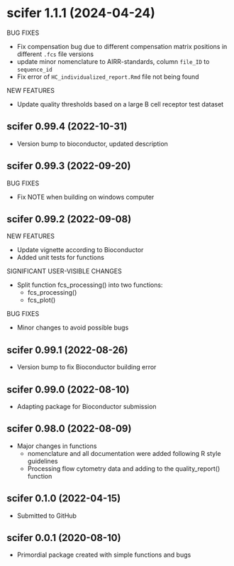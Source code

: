 # scifer 1.1.1 (2024-04-24)

BUG FIXES
* Fix compensation bug due to different compensation matrix positions in different `.fcs` file versions
* update minor nomenclature to AIRR-standards, column `file_ID` to `sequence_id`
* Fix error of `HC_individualized_report.Rmd` file not being found

NEW FEATURES
* Update quality thresholds based on a large B cell receptor test dataset

## scifer 0.99.4 (2022-10-31)

* Version bump to bioconductor, updated description


## scifer 0.99.3 (2022-09-20)

BUG FIXES

* Fix NOTE when building on windows computer

## scifer 0.99.2 (2022-09-08)

NEW FEATURES

* Update vignette according to Bioconductor
* Added unit tests for functions

SIGNIFICANT USER-VISIBLE CHANGES

* Split function fcs_processing() into two functions:
  * fcs_processing()
  * fcs_plot()

BUG FIXES

* Minor changes to avoid possible bugs



## scifer 0.99.1 (2022-08-26)

* Version bump to fix Bioconductor building error

## scifer 0.99.0 (2022-08-10)

* Adapting package for Bioconductor submission

## scifer 0.98.0 (2022-08-09)

* Major changes in functions
  * nomenclature and all documentation were added following R style guidelines
  * Processing flow cytometry data and adding to the quality_report() function

## scifer 0.1.0 (2022-04-15)

* Submitted to GitHub

## scifer 0.0.1 (2020-08-10)

* Primordial package created with simple functions and bugs
